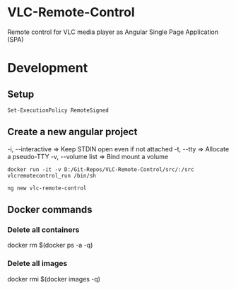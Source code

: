 # VLC-Remote-Control

Remote control for VLC media player as Angular Single Page Application (SPA)

# Development

## Setup

    Set-ExecutionPolicy RemoteSigned

## Create a new angular project

-i, --interactive => Keep STDIN open even if not attached
-t, --tty => Allocate a pseudo-TTY
-v, --volume list => Bind mount a volume

    docker run -it -v D:/Git-Repos/VLC-Remote-Control/src/:/src vlcremotecontrol_run /bin/sh
    
    ng new vlc-remote-control

## Docker commands

### Delete all containers
docker rm $(docker ps -a -q)

### Delete all images
docker rmi $(docker images -q)